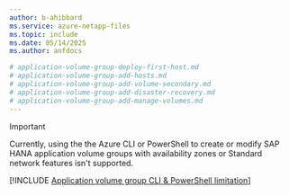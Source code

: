 ```yaml
---
author: b-ahibbard
ms.service: azure-netapp-files
ms.topic: include
ms.date: 05/14/2025
ms.author: anfdocs

# application-volume-group-deploy-first-host.md
# application-volume-group-add-hosts.md
# application-volume-group-add-volume-secondary.md
# application-volume-group-add-disaster-recovery.md
# application-volume-group-add-manage-volumes.md
---
```


>[!IMPORTANT]
>Currently, using the the Azure CLI or PowerShell to create or modify SAP HANA application volume groups with availability zones or Standard network features isn't supported.

[!INCLUDE [Application volume group CLI & PowerShell limitation](includes/application-volume-group-powershell.md)]
